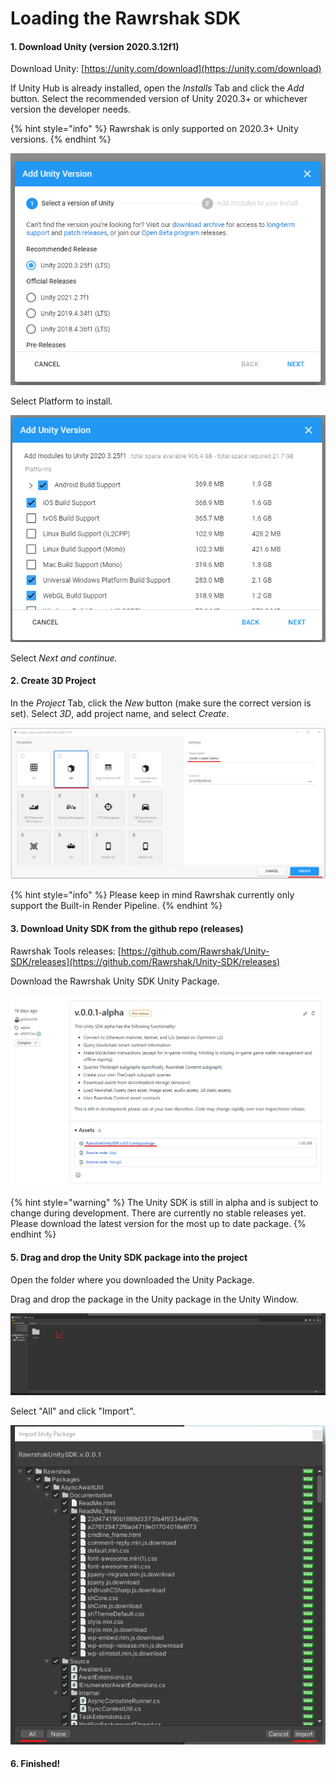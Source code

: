 # Loading the Rawrshak SDK

#### 1. Download Unity (version 2020.3.12f1)

Download Unity: [https://unity.com/download](https://unity.com/download)

If Unity Hub is already installed, open the _Installs_ Tab and click the _Add_ button. Select the recommended version of Unity 2020.3+ or whichever version the developer needs.&#x20;

{% hint style="info" %}
Rawrshak is only supported on 2020.3+ Unity versions.&#x20;
{% endhint %}

![](<../../../.gitbook/assets/image (8) (1) (1) (1).png>)

Select Platform to install.

![](<../../../.gitbook/assets/image (19) (1) (1).png>)

Select _Next and continue._

#### 2. Create 3D Project

In the _Project_ Tab, click the _New_ button (make sure the correct version is set). Select _3D_, add project name, and select _Create_.

![](<../../../.gitbook/assets/image (6) (1) (1) (1).png>)

{% hint style="info" %}
Please keep in mind Rawrshak currently only support the Built-in Render Pipeline.
{% endhint %}

#### 3. Download Unity SDK from the github repo (releases)

Rawrshak Tools releases: [https://github.com/Rawrshak/Unity-SDK/releases](https://github.com/Rawrshak/Unity-SDK/releases)

Download the Rawrshak Unity SDK Unity Package.

![](<../../../.gitbook/assets/image (27) (1) (1) (1).png>)

{% hint style="warning" %}
The Unity SDK is still in alpha and is subject to change during development. There are currently no stable releases yet. Please download the latest version for the most up to date package.
{% endhint %}

#### 5. Drag and drop the Unity SDK package into the project

Open the folder where you downloaded the Unity Package.&#x20;

Drag and drop the package in the Unity package in the Unity Window.

![Drop Package here.](<../../../.gitbook/assets/image (26) (1) (1) (1).png>)

Select "All" and click "Import".

![](<../../../.gitbook/assets/image (17) (1) (1) (1).png>)

#### 6. Finished!
